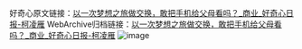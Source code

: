 好奇心原文链接：[以一次梦想之旅做交换，敢把手机给父母看吗？_商业_好奇心日报-柯凌雁](https://www.qdaily.com/articles/8025.html)
WebArchive归档链接：[以一次梦想之旅做交换，敢把手机给父母看吗？_商业_好奇心日报-柯凌雁](http://web.archive.org/web/20190623151837/https://www.qdaily.com/articles/8025.html)
![image](http://ww3.sinaimg.cn/large/007d5XDply1g3vc5duo92j30u02lq4qp)